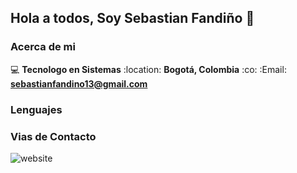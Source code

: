 ## Hola a todos, Soy Sebastian Fandiño 👋

### Acerca de mi
:computer: **Tecnologo en Sistemas**
:location: **Bogotá, Colombia** :co:
:Email: **sebastianfandino13@gmail.com**

### Lenguajes


### Vias de Contacto

![website](ttps://img.shields.io/website?url=https%3A%2F%2Fwww.linkedin.com%2Fin%2Fsebastian-fandi%25C3%25B1o%2F)

